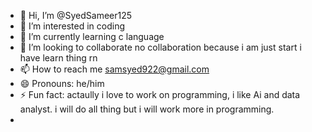 - 👋 Hi, I’m @SyedSameer125
- 👀 I’m interested in coding
- 🌱 I’m currently learning c language
- 💞️ I’m looking to collaborate no collaboration because i am just start i have learn thing rn
- 📫 How to reach me samsyed922@gmail.com
- 😄 Pronouns: he/him
- ⚡ Fun fact: actaully i love to work on programming, i like Ai and data analyst. i will do all thing but i will work more in programming.
- 

<!---
SyedSameer125/SyedSameer125 is a ✨ special ✨ repository because its `README.md` (this file) appears on your GitHub profile.
You can click the Preview link to take a look at your changes.
--->
